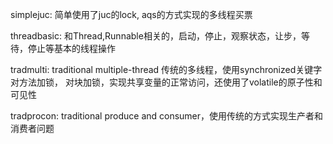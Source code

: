 simplejuc: 简单使用了juc的lock, aqs的方式实现的多线程买票

threadbasic: 和Thread,Runnable相关的，启动，停止，观察状态，让步，等待，停止等基本的线程操作


tradmulti: traditional multiple-thread 传统的多线程，使用synchronized关键字对方法加锁，
            对块加锁，实现共享变量的正常访问，还使用了volatile的原子性和可见性


tradprocon: traditional produce and consumer，使用传统的方式实现生产者和消费者问题